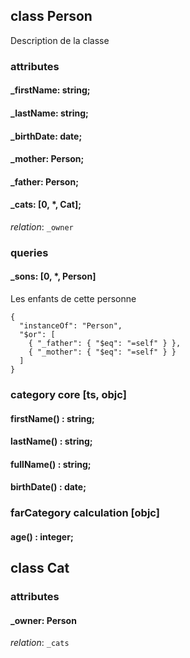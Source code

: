 ## class Person
Description de la classe

### attributes
#### _firstName: string;
#### _lastName:  string;
#### _birthDate: date;
#### _mother: Person;
#### _father: Person;
#### _cats: [0, *, Cat];
_relation_: `_owner`

### queries

#### _sons: [0, *, Person]
Les enfants de cette personne

    {
      "instanceOf": "Person",
      "$or": [
        { "_father": { "$eq": "=self" } },
        { "_mother": { "$eq": "=self" } }
      ]
    }

### category core [ts, objc]
#### firstName() : string;
#### lastName()  : string;
#### fullName()  : string;
#### birthDate() : date;

### farCategory calculation [objc]
#### age()       : integer;

## class Cat
### attributes
#### _owner: Person
_relation_: `_cats`

